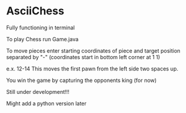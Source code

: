 # AsciiChess
Fully functioning in terminal

To play Chess run Game.java

To move pieces enter starting coordinates of piece and target position separated by "-" (coordinates start in bottom left corner at 1 1)

e.x. 12-14 This moves the first pawn from the left side two spaces up.

You win the game by capturing the opponents king (for now)

Still under development!!!

Might add a python version later
